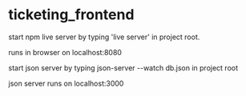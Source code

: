 # ticketing_frontend

start npm live server by typing 'live server' in project root.

runs in browser on localhost:8080

start json server by typing json-server --watch db.json in project root

json server runs on localhost:3000

